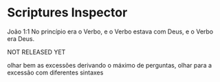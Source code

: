 # Scriptures Inspector

João 1:1 No princípio era o Verbo, e o Verbo estava com Deus, e o Verbo era Deus. 

NOT RELEASED YET

olhar bem as excessões derivando o máximo de perguntas, olhar para a excessão com diferentes sintaxes